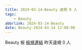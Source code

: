 ```yaml
---
title: 2024-03-14-Beauty 違規 0 人
tags:
    - Beauty
abbrlink: 2024-03-14-Beauty
date: Beauty-2024-03-14 12:00:00
---
```

Beauty 板 [板規連結](https://www.ptt.cc/bbs/Beauty/M.1630069980.A.84B.html)
昨天違規 0 人
